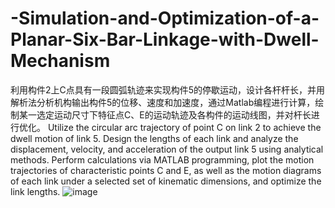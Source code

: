 # -Simulation-and-Optimization-of-a-Planar-Six-Bar-Linkage-with-Dwell-Mechanism
利用构件2上C点具有一段圆弧轨迹来实现构件5的停歇运动，设计各杆杆长，并用解析法分析机构输出构件5的位移、速度和加速度，通过Matlab编程进行计算，绘制某一选定运动尺寸下特征点C、E的运动轨迹及各构件的运动线图，并对杆长进行优化。
Utilize the circular arc trajectory of point C on link 2 to achieve the dwell motion of link 5. Design the lengths of each link and analyze the displacement, velocity, and acceleration of the output link 5 using analytical methods. Perform calculations via MATLAB programming, plot the motion trajectories of characteristic points C and E, as well as the motion diagrams of each link under a selected set of kinematic dimensions, and optimize the link lengths.
![image](https://github.com/user-attachments/assets/b4b919e8-2cf9-4725-ad0d-771938e9f0a7)
